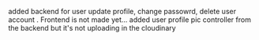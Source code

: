 added backend for user update profile, change passowrd, delete user account . Frontend is not made yet...
added user profile pic controller from the backend but it's not uploading in the cloudinary